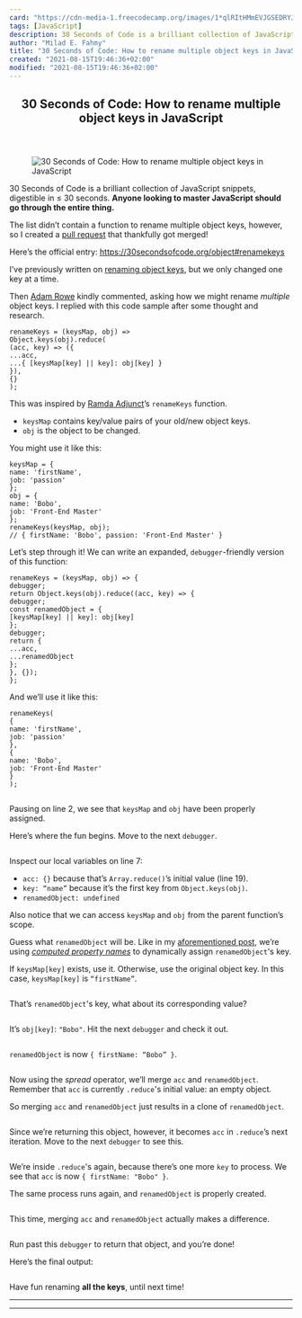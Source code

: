 ```yaml
---
card: "https://cdn-media-1.freecodecamp.org/images/1*qlRItHMmEVJGSEDRYJbGLA.png"
tags: [JavaScript]
description: 30 Seconds of Code is a brilliant collection of JavaScript sn
author: "Milad E. Fahmy"
title: "30 Seconds of Code: How to rename multiple object keys in JavaScript"
created: "2021-08-15T19:46:36+02:00"
modified: "2021-08-15T19:46:36+02:00"
---
```

<div class="site-wrapper">
<main id="site-main" class="site-main outer">
<div class="inner">
<article class="post-full post tag-javascript tag-react tag-functional-programming tag-immutability tag-tech ">
<header class="post-full-header">
<h1 class="post-full-title">30 Seconds of Code: How to rename multiple object keys in JavaScript</h1>
</header>
<figure class="post-full-image">
<picture>
<source media="(max-width: 700px)" sizes="1px" srcset="data:image/gif;base64,R0lGODlhAQABAIAAAAAAAP///yH5BAEAAAAALAAAAAABAAEAAAIBRAA7 1w">
<source media="(min-width: 701px)" sizes="(max-width: 800px) 400px,
(max-width: 1170px) 700px,
1400px" srcset="https://cdn-media-1.freecodecamp.org/images/1*qlRItHMmEVJGSEDRYJbGLA.png 300w,
https://cdn-media-1.freecodecamp.org/images/1*qlRItHMmEVJGSEDRYJbGLA.png 600w,
https://cdn-media-1.freecodecamp.org/images/1*qlRItHMmEVJGSEDRYJbGLA.png 1000w,
https://cdn-media-1.freecodecamp.org/images/1*qlRItHMmEVJGSEDRYJbGLA.png 2000w">
<img onerror="this.style.display='none'" src="https://cdn-media-1.freecodecamp.org/images/1*qlRItHMmEVJGSEDRYJbGLA.png" alt="30 Seconds of Code: How to rename multiple object keys in JavaScript">
</picture>
</figure>
<section class="post-full-content">
<div class="post-content">
<p>30 Seconds of Code is a brilliant collection of JavaScript snippets, digestible in ≤ 30 seconds. <strong>Anyone looking to master JavaScript should go through the entire thing.</strong></p>
<p>The list didn’t contain a function to rename multiple object keys, however, so I created a <a href="https://github.com/Chalarangelo/30-seconds-of-code/pull/646">pull request</a> that thankfully got merged!</p>
<p>Here’s the official entry: <a href="https://30secondsofcode.org/object#renamekeys">https://30secondsofcode.org/object#renamekeys</a></p>
<p>I’ve previously written on <a href="https://medium.com/front-end-hacking/immutably-rename-object-keys-in-javascript-5f6353c7b6dd">renaming object keys</a>, but we only changed one key at a time.</p>
<p>Then <a href="https://medium.com/@adaminsley">Adam Rowe</a> kindly commented, asking how we might rename <em>multiple</em> object keys. I replied with this code sample after some thought and research.</p>
<pre><code class="language-js">renameKeys = (keysMap, obj) =&gt;
Object.keys(obj).reduce(
(acc, key) =&gt; ({
...acc,
...{ [keysMap[key] || key]: obj[key] }
}),
{}
);
</code></pre>
<p>This was inspired by <a href="https://char0n.github.io/ramda-adjunct/2.6.0/RA.html#.renameKeys">Ramda Adjunct</a>’s <code>renameKeys</code> function.</p>
<ul>
<li><code>keysMap</code> contains key/value pairs of your old/new object keys.</li>
<li><code>obj</code> is the object to be changed.</li>
</ul>
<p>You might use it like this:</p>
<pre><code class="language-js">keysMap = {
name: 'firstName',
job: 'passion'
};
obj = {
name: 'Bobo',
job: 'Front-End Master'
};
renameKeys(keysMap, obj);
// { firstName: 'Bobo', passion: 'Front-End Master' }
</code></pre>
<p>Let’s step through it! We can write an expanded, <code>debugger</code>-friendly version of this function:</p>
<pre><code class="language-js">renameKeys = (keysMap, obj) =&gt; {
debugger;
return Object.keys(obj).reduce((acc, key) =&gt; {
debugger;
const renamedObject = {
[keysMap[key] || key]: obj[key]
};
debugger;
return {
...acc,
...renamedObject
};
}, {});
};
</code></pre>
<p>And we’ll use it like this:</p>
<pre><code class="language-js">renameKeys(
{
name: 'firstName',
job: 'passion'
},
{
name: 'Bobo',
job: 'Front-End Master'
}
);
</code></pre>
<p><img src="https://cdn-media-1.freecodecamp.org/images/1*C9BI6jfACst-UcchX6wyyA.png" alt=""></p>
<p>Pausing on line 2, we see that <code>keysMap</code> and <code>obj</code> have been properly assigned.</p>
<p>Here’s where the fun begins. Move to the next <code>debugger</code>.</p>
<p><img src="https://cdn-media-1.freecodecamp.org/images/1*3HKJjlIj8tChHNlre9WV9Q.png" alt=""></p>
<p>Inspect our local variables on line 7:</p>
<ul>
<li><code>acc: {}</code> because that’s <code>Array.reduce()</code>’s initial value (line 19).</li>
<li><code>key: “name”</code> because it’s the first key from <code>Object.keys(obj)</code>.</li>
<li><code>renamedObject: undefined</code></li>
</ul>
<p>Also notice that we can access <code>keysMap</code> and <code>obj</code> from the parent function’s scope.</p>
<p>Guess what <code>renamedObject</code> will be. Like in my <a href="https://medium.com/front-end-hacking/immutably-rename-object-keys-in-javascript-5f6353c7b6dd">aforementioned post</a>, we’re using <a href="https://developer.mozilla.org/en-US/docs/Web/JavaScript/Reference/Operators/Object_initializer"><em>computed property names</em></a> to dynamically assign <code>renamedObject</code>'s key.</p>
<p>If <code>keysMap[key]</code> exists, use it. Otherwise, use the original object key. In this case, <code>keysMap[key]</code> is <code>“firstName”</code>.</p>
<p><img src="https://cdn-media-1.freecodecamp.org/images/1*aYI7ss4IOWIipNsC40r9rg.png" alt=""></p>
<p>That’s <code>renamedObject</code>'s key, what about its corresponding value?</p>
<p><img src="https://cdn-media-1.freecodecamp.org/images/1*GEBIVtNMWIuosMVq4FLMQw.png" alt=""></p>
<p>It’s <code>obj[key]</code>: <code>"Bobo"</code>. Hit the next <code>debugger</code> and check it out.</p>
<p><img src="https://cdn-media-1.freecodecamp.org/images/1*XMGM2FxuNscmq_imZf8Nmw.png" alt=""></p>
<p><code>renamedObject</code> is now <code>{ firstName: “Bobo” }</code>.</p>
<p><img src="https://cdn-media-1.freecodecamp.org/images/1*z8HEVhgr8-e5HFrtAK5lzg.png" alt=""></p>
<p>Now using the <em>spread</em> operator, we’ll merge <code>acc</code> and <code>renamedObject</code>. Remember that <code>acc</code> is currently <code>.reduce</code>'s initial value: an empty object.</p>
<p>So merging <code>acc</code> and <code>renamedObject</code> just results in a clone of <code>renamedObject</code>.</p>
<p><img src="https://cdn-media-1.freecodecamp.org/images/1*Fw0QyV7VsU2UH-GtD-74WQ.png" alt=""></p>
<p>Since we’re returning this object, however, it becomes <code>acc</code> in <code>.reduce</code>’s next iteration. Move to the next <code>debugger</code> to see this.</p>
<p><img src="https://cdn-media-1.freecodecamp.org/images/1*h0Lxhtw1trErPruUBKamfA.png" alt=""></p>
<p>We’re inside <code>.reduce</code>'s again, because there’s one more <code>key</code> to process. We see that <code>acc</code> is now <code>{ firstName: "Bobo" }</code>.</p>
<p>The same process runs again, and <code>renamedObject</code> is properly created.</p>
<p><img src="https://cdn-media-1.freecodecamp.org/images/1*OfKamMrGJLBIvY2WgQrlaA.png" alt=""></p>
<p>This time, merging <code>acc</code> and <code>renamedObject</code> actually makes a difference.</p>
<p><img src="https://cdn-media-1.freecodecamp.org/images/1*uMdN7mSsIhgvzJCceftUOw.png" alt=""></p>
<p>Run past this <code>debugger</code> to return that object, and you’re done!</p>
<p>Here’s the final output:</p>
<p><img src="https://cdn-media-1.freecodecamp.org/images/1*TpcJHEG6MUxazCkNnCg6AQ.png" alt=""></p>
<p>Have fun renaming <strong>all the keys</strong>, until next time!</p>
</div>
<hr>
<hr>
</section>
</article>
</div>
</main>
</div>
<!-- Google Tag Manager (noscript) -->
<!-- End Google Tag Manager (noscript) -->
